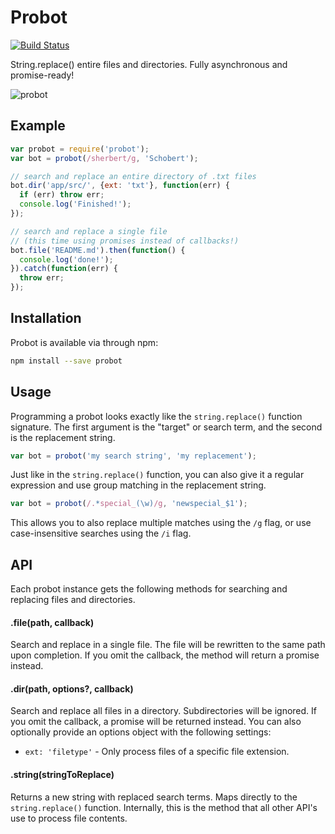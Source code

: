 Probot
======

[![Build Status](https://travis-ci.org/stevenschobert/probot.svg?branch=master)](https://travis-ci.org/stevenschobert/probot)

String.replace() entire files and directories. Fully asynchronous and promise-ready!

![probot](https://f.cloud.github.com/assets/896486/2437565/23d0cc6e-ade8-11e3-991e-dd2806844843.gif)

## Example

```js
var probot = require('probot');
var bot = probot(/sherbert/g, 'Schobert');

// search and replace an entire directory of .txt files
bot.dir('app/src/', {ext: 'txt'}, function(err) {
  if (err) throw err;
  console.log('Finished!');
});

// search and replace a single file
// (this time using promises instead of callbacks!)
bot.file('README.md').then(function() {
  console.log('done!');
}).catch(function(err) {
  throw err;
});
```

## Installation

Probot is available via through npm:

```sh
npm install --save probot
```

## Usage

Programming a probot looks exactly like the `string.replace()` function signature. The first
argument is the "target" or search term, and the second is the replacement string.

```js
var bot = probot('my search string', 'my replacement');
```

Just like in the `string.replace()` function, you can also give it a regular expression and use
group matching in the replacement string.

```js
var bot = probot(/.*special_(\w)/g, 'newspecial_$1');
```

This allows you to also replace multiple matches using the `/g` flag, or use case-insensitive
searches using the `/i` flag.

## API

Each probot instance gets the following methods for searching and replacing files and directories.

#### .file(path, callback)

Search and replace in a single file. The file will be rewritten to the same path upon completion. If
you omit the callback, the method will return a promise instead.

#### .dir(path, options?, callback)

Search and replace all files in a directory. Subdirectories will be ignored. If you omit the
callback, a promise will be returned instead. You can also optionally provide an options object with the following settings:

- `ext: 'filetype'` - Only process files of a specific file extension.

#### .string(stringToReplace)

Returns a new string with replaced search terms. Maps directly to the `string.replace()` function.
Internally, this is the method that all other API's use to process file contents.
